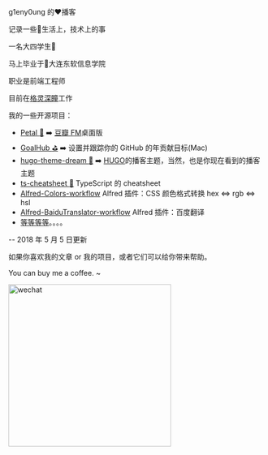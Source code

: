 g1eny0ung 的:heart:播客

记录一些:rainbow:生活上，技术上的事

一名大四学生:man:

马上毕业于:school:大连东软信息学院

职业是前端工程师

目前在<a href="http://deepglint.com" target="_blank">格灵深瞳</a>工作

我的一些开源项目：

* [Petal :hibiscus:](https://github.com/ilime/Petal) :arrow_right: [豆瓣 FM](https://douban.fm/)桌面版
* [GoalHub :golf:](https://github.com/ilime/GoalHub) :arrow_right: 设置并跟踪你的 GitHub 的年贡献目标(Mac)
* [hugo-theme-dream :seedling:](https://github.com/g1eny0ung/hugo-theme-dream) :arrow_right: [HUGO](https://gohugo.io)的播客主题，当然，也是你现在看到的播客主题
* [ts-cheatsheet :bookmark:](https://github.com/g1eny0ung/ts-cheatsheet) TypeScript 的 cheatsheet
* [Alfred-Colors-workflow](https://github.com/g1eny0ung/Alfred-Colors-workflow) Alfred 插件：CSS 颜色格式转换 hex <=> rgb <=> hsl
* [Alfred-BaiduTranslator-workflow](https://github.com/g1eny0ung/Alfred-BaiduTranslator-workflow) Alfred 插件：百度翻译
* [等等等等](https://github.com/g1eny0ung)。。。。

-- 2018 年 5 月 5 日更新

如果你喜欢我的文章 or 我的项目，或者它们可以给你带来帮助。

You can buy me a coffee. ~

<img src="/me/微信赞赏码.jpeg" alt="wechat" width="320" height="320">
